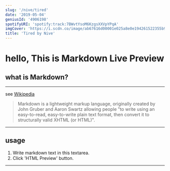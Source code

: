 ```yaml
---
slug: '/nive/tired'
date: '2019-05-04'
geniusId: '4906198'
spotifyURI: 'spotify:track:7BWvtYsoM6KzgsXXVpYPqA'
imgCover: 'https://i.scdn.co/image/ab67616d00001e025a8e0e194261522355b92304'
title: 'Tired by Nive'
---
```


# hello, This is Markdown Live Preview

## what is Markdown?

---

see [Wikipedia](https://en.wikipedia.org/wiki/Markdown)

> Markdown is a lightweight markup language, originally created by John Gruber and Aaron Swartz allowing people "to
> write using an easy-to-read, easy-to-write plain text format, then convert it to structurally valid XHTML (or HTML)".

---

## usage

1. Write markdown text in this textarea.
2. Click 'HTML Preview' button.

---
